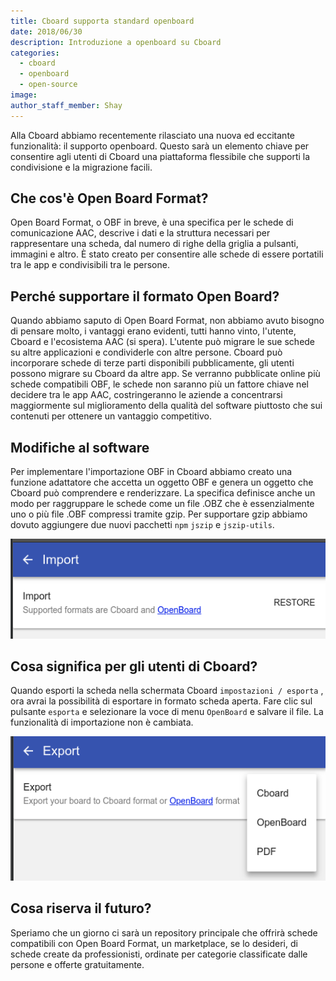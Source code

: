 ```yaml
---
title: Cboard supporta standard openboard
date: 2018/06/30
description: Introduzione a openboard su Cboard
categories:
  - cboard
  - openboard
  - open-source
image:
author_staff_member: Shay
---
```


Alla Cboard abbiamo recentemente rilasciato una nuova ed eccitante funzionalità: il supporto openboard. Questo sarà un elemento chiave per consentire agli utenti di Cboard una piattaforma flessibile che supporti la condivisione e la migrazione facili.

## Che cos'è Open Board Format?

Open Board Format, o OBF in breve, è una specifica per le schede di comunicazione AAC, descrive i dati e la struttura necessari per rappresentare una scheda, dal numero di righe della griglia a pulsanti, immagini e altro. È stato creato per consentire alle schede di essere portatili tra le app e condivisibili tra le persone.

## Perché supportare il formato Open Board?

Quando abbiamo saputo di Open Board Format, non abbiamo avuto bisogno di pensare molto, i vantaggi erano evidenti, tutti hanno vinto, l'utente, Cboard e l'ecosistema AAC (si spera). L'utente può migrare le sue schede su altre applicazioni e condividerle con altre persone. Cboard può incorporare schede di terze parti disponibili pubblicamente, gli utenti possono migrare su Cboard da altre app. Se verranno pubblicate online più schede compatibili OBF, le schede non saranno più un fattore chiave nel decidere tra le app AAC, costringeranno le aziende a concentrarsi maggiormente sul miglioramento della qualità del software piuttosto che sui contenuti per ottenere un vantaggio competitivo.

## Modifiche al software

Per implementare l'importazione OBF in Cboard abbiamo creato una funzione adattatore che accetta un oggetto OBF e genera un oggetto che Cboard può comprendere e renderizzare. La specifica definisce anche un modo per raggruppare le schede come un file .OBZ che è essenzialmente uno o più file .OBF compressi tramite gzip. Per supportare gzip abbiamo dovuto aggiungere due nuovi pacchetti `npm` `jszip` e `jszip-utils`.

![Cboard](/images/app/import.png)

## Cosa significa per gli utenti di Cboard?

Quando esporti la scheda nella schermata Cboard `impostazioni / esporta` , ora avrai la possibilità di esportare in formato scheda aperta. Fare clic sul pulsante `esporta` e selezionare la voce di menu `OpenBoard` e salvare il file. La funzionalità di importazione non è cambiata.

![Cboard](/images/app/export.png)

## Cosa riserva il futuro?

Speriamo che un giorno ci sarà un repository principale che offrirà schede compatibili con Open Board Format, un marketplace, se lo desideri, di schede create da professionisti, ordinate per categorie classificate dalle persone e offerte gratuitamente.